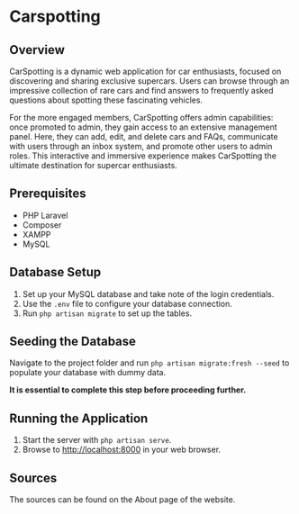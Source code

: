# Carspotting

## Overview

CarSpotting is a dynamic web application for car enthusiasts, focused on discovering and sharing exclusive supercars. Users can browse through an impressive collection of rare cars and find answers to frequently asked questions about spotting these fascinating vehicles. 

For the more engaged members, CarSpotting offers admin capabilities: once promoted to admin, they gain access to an extensive management panel. Here, they can add, edit, and delete cars and FAQs, communicate with users through an inbox system, and promote other users to admin roles. This interactive and immersive experience makes CarSpotting the ultimate destination for supercar enthusiasts.

## Prerequisites

- PHP Laravel
- Composer
- XAMPP
- MySQL

## Database Setup

1. Set up your MySQL database and take note of the login credentials.
2. Use the `.env` file to configure your database connection.
3. Run `php artisan migrate` to set up the tables.

## Seeding the Database

Navigate to the project folder and run `php artisan migrate:fresh --seed` to populate your database with dummy data.

**It is essential to complete this step before proceeding further.**

## Running the Application

1. Start the server with `php artisan serve`.
2. Browse to [http://localhost:8000](http://localhost:8000) in your web browser.

## Sources

The sources can be found on the About page of the website.
